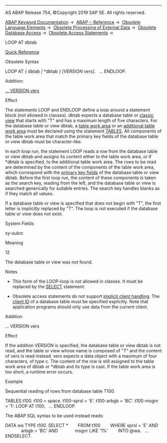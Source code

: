   

* * *

AS ABAP Release 754, ©Copyright 2019 SAP SE. All rights reserved.

[ABAP Keyword Documentation](javascript:call_link\('abenabap.htm'\)) →  [ABAP − Reference](javascript:call_link\('abenabap_reference.htm'\)) →  [Obsolete Language Elements](javascript:call_link\('abenabap_obsolete.htm'\)) →  [Obsolete Processing of External Data](javascript:call_link\('abendata_storage_obsolete.htm'\)) →  [Obsolete Database Access](javascript:call_link\('abendatabase_access_obsolete.htm'\)) →  [Obsolete Access Statements](javascript:call_link\('abendb_access_obsolete.htm'\)) → 

LOOP AT dbtab

[Quick Reference](javascript:call_link\('abaploop_at_dbtab_shortref.htm'\))

Obsolete Syntax

LOOP AT *{* dbtab *|* \*dbtab *}* *\[*VERSION vers*\]*.
  ...
ENDLOOP.

Addition:

[... VERSION vers](#!ABAP_ONE_ADD@1@)

Effect

The statements LOOP and ENDLOOP define a loop around a statement block (not allowed in classes). dbtab expects a database table or [classic view](javascript:call_link\('abenclassical_view_glosry.htm'\) "Glossary Entry") that starts with "T" and has a maximum length of five characters. For the database table or view dbtab, a [table work area](javascript:call_link\('abentable_work_area_glosry.htm'\) "Glossary Entry") or an [additional table work area](javascript:call_link\('abaptables_asterisk.htm'\)) must be declared using the statement [TABLES](javascript:call_link\('abaptables.htm'\)). All components of the table work area that match the primary key fields of the database table or view dbtab must be character-like.

In each loop run, the statement LOOP reads a row from the database table or view dbtab and assigns its content either to the table work area, or if \*dbtab is specified, to the additional table work area. The rows to be read are determined by the content of the components of the table work area, which correspond with the [primary key fields](javascript:call_link\('abenprimary_key_glosry.htm'\) "Glossary Entry") of the database table or view dbtab. Before the first loop run, the content of these components is taken as the search key, reading from the left, and the database table or view is searched generically for suitable entries. The search key handles blanks as if they match all values.

If a database table or view is specified that does not begin with "T", the first letter is implicitly replaced by "T". The loop is not executed if the database table or view does not exist.

System Fields

sy-subrc

Meaning

12

The database table or view was not found.

Notes

-   This form of the LOOP\-loop is not allowed in classes. It must be replaced by the [SELECT](javascript:call_link\('abapselect.htm'\)) statement.
    
-   Obsolete access statements do not support [implicit client handling](javascript:call_link\('abenopen_sql_client_handling.htm'\)). The [client ID](javascript:call_link\('abenclient_identifier_glosry.htm'\) "Glossary Entry") of a database table must be specified explicitly. Note that application programs should only use data from the current client.
    

Addition

... VERSION vers

Effect

If the addition VERSION is specified, the database table or view dbtab is not read, and the table or view whose name is composed of "T" and the content of vers is read instead. vers expects a data object with a maximum of four characters, of type c. The content of the row is still assigned to the table work area of dbtab or \*dbtab and its type is cast. If the table work area is too short, a runtime error occurs.

Example

Sequential reading of rows from database table T100.

TABLES t100.
t100 = space.
t100-sprsl = 'E'.
t100-arbgb = 'BC'.
t100-msgnr = '1'.
LOOP AT t100.
  ...
ENDLOOP.

The ABAP SQL syntax to be used instead reads:

DATA wa TYPE t100.
SELECT \*
       FROM t100
       WHERE sprsl = 'E' AND
             arbgb = 'BC' AND
             msgnr LIKE '1%'
       INTO @wa.
  ...
ENDSELECT.